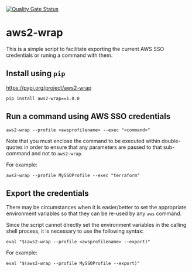 [![Quality Gate Status](https://sonarcloud.io/api/project_badges/measure?project=linaro-its_aws2-wrap&metric=alert_status)](https://sonarcloud.io/dashboard?id=linaro-its_aws2-wrap)

# aws2-wrap
This is a simple script to facilitate exporting the current AWS SSO credentials or runing a command with them.

## Install using `pip`

https://pypi.org/project/aws2-wrap

`pip install aws2-wrap==1.0.0`

## Run a command using AWS SSO credentials

`aws2-wrap --profile <awsprofilename> --exec "<command>"`

Note that you must enclose the command to be executed within double-quotes in order to ensure that any parameters are passed to that sub-command and not to `aws2-wrap`.

For example:

`aws2-wrap --profile MySSOProfile --exec "terraform"`

## Export the credentials

There may be circumstances when it is easier/better to set the appropriate environment variables so that they can be re-used by any `aws` command.

Since the script cannot directly set the environment variables in the calling shell process, it is necessary to use the following syntax:

`eval "$(aws2-wrap --profile <awsprofilename> --export)"`

For example:

`eval "$(aws2-wrap --profile MySSOProfile --export)"`

